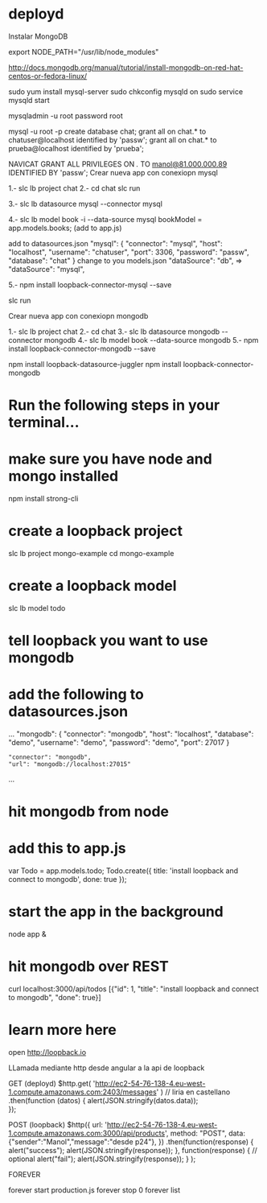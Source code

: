 deployd
=======
Instalar MongoDB

export NODE_PATH="/usr/lib/node_modules"

 
http://docs.mongodb.org/manual/tutorial/install-mongodb-on-red-hat-centos-or-fedora-linux/
 
 
sudo yum install mysql-server
sudo chkconfig mysqld on
sudo service mysqld start
 
mysqladmin -u root password root
 
mysql -u root -p
create database chat;
grant all on chat.* to chatuser@localhost identified by 'passw';
grant all on chat.* to prueba@localhost identified by 'prueba';
 
 
NAVICAT
GRANT ALL PRIVILEGES ON *.* TO  manol@81.000.000.89  IDENTIFIED  BY  'passw';
Crear nueva app con conexiopn mysql

 
1.- slc lb project chat
2.- cd chat
slc run
 
 
3.- slc lb datasource mysql --connector mysql
 
 
4.- slc lb model book -i --data-source mysql
bookModel = app.models.books; (add to app.js)
 
add to datasources.json
  "mysql": {
    "connector": "mysql",
    "host": "localhost",
    "username": "chatuser",
    "port": 3306,
    "password": "passw",
    "database": "chat"
  }
change to you models.json
    "dataSource": "db", => "dataSource": "mysql",
 
5.- npm install loopback-connector-mysql --save
 
slc run
 
Crear nueva app con conexiopn mongodb

1.- slc lb project chat
2.- cd chat
3.-  slc lb datasource mongodb --connector mongodb
4.- slc lb model book --data-source mongodb
5.- npm install loopback-connector-mongodb --save
 
 
npm install loopback-datasource-juggler
npm install loopback-connector-mongodb
 
# Run the following steps in your terminal...
 
# make sure you have node and mongo installed
npm install strong-cli
 
# create a loopback project
slc lb project mongo-example
cd mongo-example
 
# create a loopback model
slc lb model todo
 
# tell loopback you want to use mongodb
# add the following to datasources.json
...
"mongodb": {
    "connector": "mongodb",
    "host": "localhost",
    "database": "demo",
    "username": "demo",
    "password": "demo",
    "port": 27017
  }
 
 
    "connector": "mongodb",
    "url": "mongodb://localhost:27015"
...
 
# hit mongodb from node
# add this to app.js
var Todo = app.models.todo;
Todo.create({
  title: 'install loopback and connect to mongodb',
  done: true
});
 
# start the app in the background
node app &
 
# hit mongodb over REST
curl localhost:3000/api/todos
[{"id": 1, "title": "install loopback and connect to mongodb", "done": true}]
 
# learn more here
open http://loopback.io
 
LLamada mediante http desde angular a la api de loopback

GET (deployd)
       $http.get( 'http://ec2-54-76-138-4.eu-west-1.compute.amazonaws.com:2403/messages' ) // liria en castellano
      .then(function (datos) { 
                alert(JSON.stringify(datos.data));   
      }); 
                    
 
 
POST (loopback)
     $http({
        url: 'http://ec2-54-76-138-4.eu-west-1.compute.amazonaws.com:3000/api/products',
        method: "POST",
        data: {"sender":"Manol","message":"desde p24"},
    })
    .then(function(response) {
            alert("success");
            alert(JSON.stringify(response));
        }, 
        function(response) { // optional
            alert("fail");
            alert(JSON.stringify(response));
        }
    );
 
FOREVER

 
forever start production.js
forever stop 0
forever list
 
 
